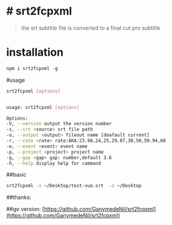 # # srt2fcpxml

> the srt subtitle file is converted to a final cut pro subtitle

# installation

```js
npm i srt2fcpxml -g
```

#usage

```bash
srt2fcpxml [options]


usage: srt2fcpxml [options]

Options:
-V, --version output the version number
-s, --srt <source> srt file path
-o, --output <output> fileout name [deafault current]
-r, --rate <rate> rate:AKA:23.98,24,25,29.87,30,50,59.94,60
-e, --event <event> event name
-p, --project <project> project name
-g, --gap <gap> gap: number,default 3.6
-h, --help display help for command
```

##basic

```bash
srt2fcpxml -s ~/Desktop/test-vue.srt  -o ~/Desktop
```

##thanks:

##go version:
[https://github.com/GanymedeNil/srt2fcpxml](https://github.com/GanymedeNil/srt2fcpxml)
